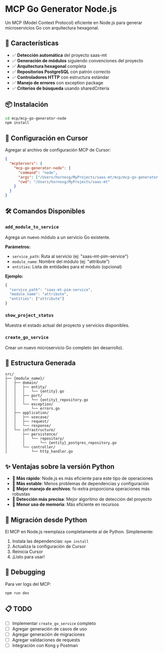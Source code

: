 # MCP Go Generator Node.js

Un MCP (Model Context Protocol) eficiente en Node.js para generar microservicios Go con arquitectura hexagonal.

## 🚀 Características

- ✅ **Detección automática** del proyecto saas-mt
- ✅ **Generación de módulos** siguiendo convenciones del proyecto
- ✅ **Arquitectura hexagonal** completa
- ✅ **Repositorios PostgreSQL** con patrón correcto
- ✅ **Controladores HTTP** con estructura estándar
- ✅ **Manejo de errores** con exception package
- ✅ **Criterios de búsqueda** usando sharedCriteria

## 📦 Instalación

```bash
cd mcp/mcp-go-generator-node
npm install
```

## 🔧 Configuración en Cursor

Agregar al archivo de configuración MCP de Cursor:

```json
{
  "mcpServers": {
    "mcp-go-generator-node": {
      "command": "node",
      "args": ["/Users/hornosg/MyProjects/saas-mt/mcp/mcp-go-generator-node/src/index.js"],
      "cwd": "/Users/hornosg/MyProjects/saas-mt"
    }
  }
}
```

## 🛠️ Comandos Disponibles

### `add_module_to_service`
Agrega un nuevo módulo a un servicio Go existente.

**Parámetros:**
- `service_path`: Ruta al servicio (ej: "saas-mt-pim-service")
- `module_name`: Nombre del módulo (ej: "attribute")
- `entities`: Lista de entidades para el módulo (opcional)

**Ejemplo:**
```javascript
{
  "service_path": "saas-mt-pim-service",
  "module_name": "attribute",
  "entities": ["attribute"]
}
```

### `show_project_status`
Muestra el estado actual del proyecto y servicios disponibles.

### `create_go_service`
Crear un nuevo microservicio Go completo (en desarrollo).

## 📁 Estructura Generada

```
src/
├── {module_name}/
│   ├── domain/
│   │   ├── entity/
│   │   │   └── {entity}.go
│   │   ├── port/
│   │   │   └── {entity}_repository.go
│   │   └── exception/
│   │       └── errors.go
│   ├── application/
│   │   ├── usecase/
│   │   ├── request/
│   │   └── response/
│   └── infrastructure/
│       ├── persistence/
│       │   └── repository/
│       │       └── {entity}_postgres_repository.go
│       └── controller/
│           └── http_handler.go
```

## ✨ Ventajas sobre la versión Python

- 🚀 **Más rápido**: Node.js es más eficiente para este tipo de operaciones
- 🔧 **Más estable**: Menos problemas de dependencias y configuración
- 📝 **Mejor manejo de archivos**: fs-extra proporciona operaciones más robustas
- 🎯 **Detección más precisa**: Mejor algoritmo de detección del proyecto
- 💾 **Menor uso de memoria**: Más eficiente en recursos

## 🔄 Migración desde Python

El MCP en Node.js reemplaza completamente al de Python. Simplemente:

1. Instala las dependencias: `npm install`
2. Actualiza la configuración de Cursor
3. Reinicia Cursor
4. ¡Listo para usar!

## 🐛 Debugging

Para ver logs del MCP:
```bash
npm run dev
```

## 📋 TODO

- [ ] Implementar `create_go_service` completo
- [ ] Agregar generación de casos de uso
- [ ] Agregar generación de migraciones
- [ ] Agregar validaciones de requests
- [ ] Integración con Kong y Postman 